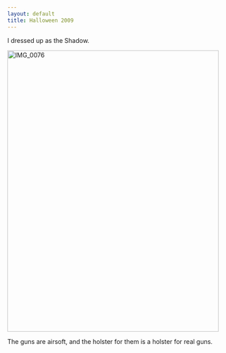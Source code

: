 ```yaml
---
layout: default
title: Halloween 2009
---
```



I dressed up as the Shadow. 

<a href="http://www.flickr.com/photos/ehrenmurdick/4819572295/" title="IMG_0076 by ehrenmurdick, on Flickr"><img src="http://farm5.static.flickr.com/4122/4819572295_46df637c0f_z.jpg" width="480" height="640" alt="IMG_0076"></a>

The guns are airsoft, and the holster for them is a holster for real guns.
